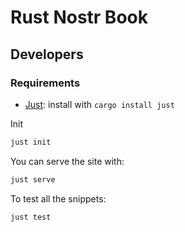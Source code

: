 # Rust Nostr Book

## Developers

### Requirements

* [Just](https://github.com/casey/just): install with `cargo install just`

Init

```bash
just init
```

You can serve the site with:

```bash
just serve
```

To test all the snippets:

```bash
just test
```